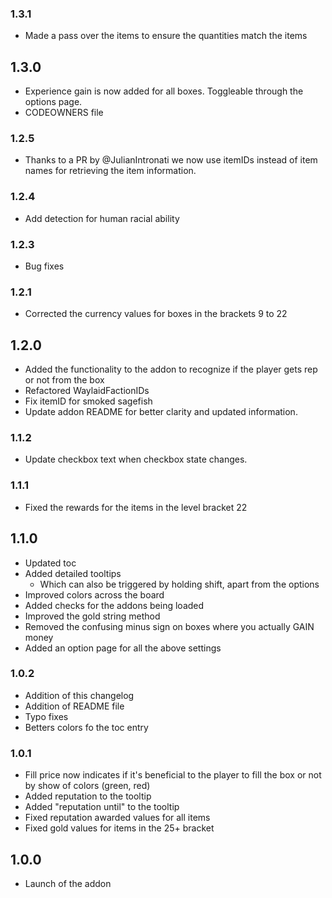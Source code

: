 ### 1.3.1
- Made a pass over the items to ensure the quantities match the items

## 1.3.0
- Experience gain is now added for all boxes. Toggleable through the options page.
- CODEOWNERS file

### 1.2.5
- Thanks to a PR by @JulianIntronati we now use itemIDs instead of item names for retrieving the item information.

### 1.2.4
- Add detection for human racial ability

### 1.2.3
- Bug fixes

### 1.2.1
- Corrected the currency values for boxes in the brackets 9 to 22

## 1.2.0
- Added the functionality to the addon to recognize if the player gets rep or not from the box
- Refactored WaylaidFactionIDs
- Fix itemID for smoked sagefish
- Update addon README for better clarity and updated information.

### 1.1.2
- Update checkbox text when checkbox state changes.

### 1.1.1
- Fixed the rewards for the items in the level bracket 22

## 1.1.0
- Updated toc
- Added detailed tooltips
  - Which can also be triggered by holding shift, apart from the options
- Improved colors across the board
- Added checks for the addons being loaded
- Improved the gold string method
- Removed the confusing minus sign on boxes where you actually GAIN  money
- Added an option page for all the above settings

### 1.0.2
- Addition of this changelog
- Addition of README file
- Typo fixes
- Betters colors fo the toc entry

### 1.0.1
- Fill price now indicates if it's beneficial to the player to fill the box or not by show of colors (green, red)
- Added reputation to the tooltip
- Added "reputation until" to the tooltip
- Fixed reputation awarded values for all items
- Fixed gold values for items in the 25+ bracket

## 1.0.0
- Launch of the addon
